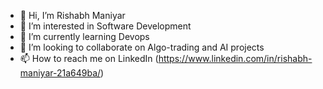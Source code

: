 - 👋 Hi, I’m Rishabh Maniyar
- 👀 I’m interested in Software Development
- 🌱 I’m currently learning Devops
- 💞️ I’m looking to collaborate on Algo-trading and AI projects
- 📫 How to reach me on LinkedIn (https://www.linkedin.com/in/rishabh-maniyar-21a649ba/)

<!---
rishabhmaniyar/rishabhmaniyar is a ✨ special ✨ repository because its `README.md` (this file) appears on your GitHub profile.
You can click the Preview link to take a look at your changes.
--->
